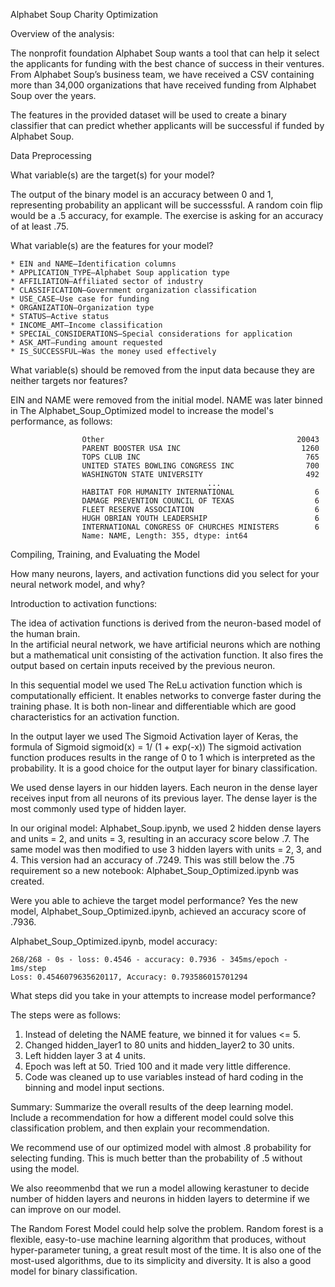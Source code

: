 Alphabet Soup Charity Optimization

Overview of the analysis:

The nonprofit foundation Alphabet Soup wants a tool that can help it select the applicants for funding with the best chance of success in their ventures. From Alphabet Soup’s business team, we have received a CSV containing more than 34,000 organizations that have received funding from Alphabet Soup over the years.

The features in the provided dataset will be used to create a binary classifier that can predict whether applicants will be successful if funded by Alphabet Soup.

Data Preprocessing

What variable(s) are the target(s) for your model?

The output of the binary model is an accuracy between 0 and 1, representing probability an applicant will be successsful.
A random coin flip would be a .5 accuracy, for example.   The exercise is asking for an accuracy of at least .75.


What variable(s) are the features for your model?

    * EIN and NAME—Identification columns
    * APPLICATION_TYPE—Alphabet Soup application type
    * AFFILIATION—Affiliated sector of industry
    * CLASSIFICATION—Government organization classification
    * USE_CASE—Use case for funding
    * ORGANIZATION—Organization type
    * STATUS—Active status
    * INCOME_AMT—Income classification
    * SPECIAL_CONSIDERATIONS—Special considerations for application
    * ASK_AMT—Funding amount requested
    * IS_SUCCESSFUL—Was the money used effectively

What variable(s) should be removed from the input data because they are neither targets nor features?

EIN and NAME were removed from the initial model.  NAME was later binned in The Alphabet_Soup_Optimized model to increase the 
model's performance, as follows:

                    Other                                           20043
                    PARENT BOOSTER USA INC                           1260
                    TOPS CLUB INC                                     765
                    UNITED STATES BOWLING CONGRESS INC                700
                    WASHINGTON STATE UNIVERSITY                       492
                                                ...  
                    HABITAT FOR HUMANITY INTERNATIONAL                  6
                    DAMAGE PREVENTION COUNCIL OF TEXAS                  6
                    FLEET RESERVE ASSOCIATION                           6
                    HUGH OBRIAN YOUTH LEADERSHIP                        6
                    INTERNATIONAL CONGRESS OF CHURCHES MINISTERS        6
                    Name: NAME, Length: 355, dtype: int64


Compiling, Training, and Evaluating the Model

How many neurons, layers, and activation functions did you select for your neural network model, and why?

Introduction to activation functions:

The idea of activation functions is derived from the neuron-based model of the human brain.  
In the artificial neural network, we have artificial neurons which are nothing but a mathematical unit consisting of
the activation function. It also fires the output based on certain inputs received by the previous neuron.

In this sequential model we used The ReLu activation function which is computationally efficient.  It enables 
networks to converge faster during the training phase. It is both non-linear and differentiable which are good 
characteristics for an activation function.

In the output layer we used The Sigmoid Activation layer of Keras, the formula of Sigmoid
     sigmoid(x) = 1/ (1 + exp(-x))
The sigmoid activation function produces results in the range of 0 to 1 which is interpreted as the probability.
It is a good choice for the output layer for binary classification.

We used dense layers in our hidden layers. Each neuron in the dense layer receives input from all neurons of its 
previous layer. The dense layer is the most commonly used type of hidden layer.

In our original model: Alphabet_Soup.ipynb, we used 2 hidden dense layers and units = 2, and units = 3, 
resulting in an accuracy score below .7.  The same model was then modified to use 3 hidden layers with 
units = 2, 3, and 4.  This version had an accuracy of .7249.  This was still below the .75 requirement
so a new notebook: Alphabet_Soup_Optimized.ipynb was created.

Were you able to achieve the target model performance?  Yes the new model, Alphabet_Soup_Optimized.ipynb,
achieved an accuracy score of .7936.

 Alphabet_Soup_Optimized.ipynb, model accuracy:

    268/268 - 0s - loss: 0.4546 - accuracy: 0.7936 - 345ms/epoch - 1ms/step
    Loss: 0.4546079635620117, Accuracy: 0.793586015701294

What steps did you take in your attempts to increase model performance?

The steps were as follows:
1. Instead of deleting the NAME feature, we binned it for values <= 5.
2. Changed hidden_layer1 to 80 units and hidden_layer2 to 30 units.
3. Left hidden layer 3 at 4 units.
4. Epoch was left at 50.   Tried 100 and it made very little difference.
5. Code was cleaned up to use variables instead of hard coding in the binning and model input sections.

Summary: Summarize the overall results of the deep learning model. Include a recommendation for how a different model could solve this classification problem, and then explain your recommendation.

We recommend use of our optimized model with almost .8 probability for selecting funding.  This is much better
than the probability of .5 without using the model.

We also reeommenbd that we run a model allowing kerastuner to decide number of hidden layers and neurons in hidden layers to
determine if we can improve on our model.

The Random Forest Model could help solve the problem. Random forest is a flexible, easy-to-use machine learning algorithm that produces, without hyper-parameter tuning, a great result most of the time. It is also one of the most-used algorithms, due to its simplicity and diversity.  It is also a good model for binary classification.
